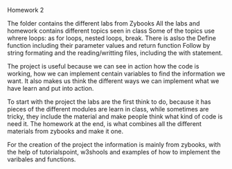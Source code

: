 Homework 2

The folder contains the different labs from Zybooks 
All the labs and homework contains different topics seen in class
Some of the topics use whrere loops: as for loops, nested loops, break.
There is aslso the Define function including their parameter values and return function
Follow by string formating and the reading/writting files, including the with statement.

The project is useful because we can see in action how the code is working, how we can implement centain variables to find the information we want.
It also makes us think the different ways we can implement what we have learn and put into action.

To start with the project the labs are the first think to do, because it has pieces of the different modules are learn in class,
while sometimes are tricky, they include the material and make people think what kind of code is need it. The homework at the end, is
what combines all the different materials from zybooks and make it one.

For the creation of the project the information is mainly from zybooks, with the help of tutorialspoint, w3shools and examples of how to implement 
the varibales and functions.
